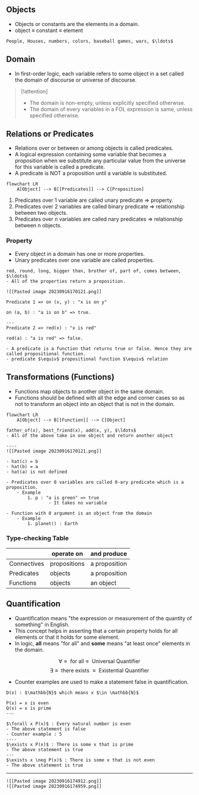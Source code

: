
## Objects
- Objects or constants are the elements in a domain.
- object $\equiv$ constant $\equiv$ element
```ad-example
People, Houses, numbers, colors, baseball games, wars, $\ldots$
```

## Domain
- In first-order logic, each variable refers to some object in a set called the domain of discourse or universe of discourse.

> [!attention] 
> - The domain is non-empty, unless explicitly specified otherwise.
> - The domain of every variables in a FOL expression is same, unless specified otherwise.

## Relations or Predicates
- Relations over or between or among objects is called predicates.
- A logical expression containing some variable that becomes a proposition when we substitute any particular value from the universe for this variable is called a predicate.
- A predicate is NOT a proposition until a variable is substituted.

```mermaid
flowchart LR
	A[Object] --> B[[Predicates]] --> C[Proposition]
```

1. Predicates over 1 variable are called unary predicate => property.
2. Predicates over 2 variables are called binary predicate => relationship between two objects.
3. Predicates over n variables are called nary predicates => relationship between n objects.

### Property
- Every object in a domain has one or more properties.
- Unary predicates over one variable are called properties.
```ad-example
red, round, long, bigger than, brother of, part of, comes between, $\ldots$
- All of the properties return a proposition.
```


```ad-example
![[Pasted image 20230916170121.png]]

Predicate 1 => on (x, y) : "x is on y"

on (a, b) : "a is on b" => true.

---
Predicate 2 => red(x) : "x is red"

red(a) : "a is red" => false.

```


```ad-note
- A predicate is a function that returns true or false. Hence they are called propositional function.
- predicate $\equiv$ propositional function $\equiv$ relation
```

## Transformations (Functions)
- Functions map objects to another object in the same domain.
- Functions should be defined with all the edge and corner cases so as not to transform an object into an object that is not in the domain.

```mermaid
flowchart LR
	A[Object] --> B[[Function]] --> C[Object]
```

```ad-example
father_of(x), best_friend(x), add(x, y), $\ldots$
- All of the above take in one object and return another object

----
![[Pasted image 20230916170121.png]]

- hat(c) = b
- hat(b) = a
- hat(a) is not defined
```


```ad-info
- Predicates over 0 variables are called 0-ary predicate which is a proposition.
	- Example
		1. p : "a is green" => true
				- It takes no variable

- Function with 0 argument is an object from the domain
	- Example 
		1. planet() : Earth
```

### Type-checking Table
|             | operate on   | and produce   |
| ----------- | ------------ | ------------- |
| Connectives | propositions | a proposition |
| Predicates  | objects      | a proposition |
| Functions   | objects      | an object              |

## Quantification
- Quantification means "the expression or measurement of the quantity of something" in English.
- This concept helps in asserting that a certain property holds for all elements or that it holds for some element.
- In logic, **all** means "for all" and **some** means "at least once" elements in the domain.

$$
\forall \equiv \text{ for all} \equiv \text{ Universal Quantifier}
$$
$$
\exists \equiv \text{ there exists } \equiv \text{ Existential Quantifier}
$$

- Counter examples are used to make a statement false in quantification.

```ad-example
D(x) : $\mathbb{N}$ which means x $\in \mathbb{N}$

P(x) = x is even
Q(x) = x is prime
---

$\forall x P(x)$ : Every natural number is even
- The above statement is false
- Counter example : 5
----
$\exists x P(x)$ : There is some x that is prime
- The above statement is true
---
$\exists x \neg P(x)$ : There is some x that is not even
- The above statement is true
```

---

```ad-summary
![[Pasted image 20230916174912.png]]
![[Pasted image 20230916174959.png]]
```
